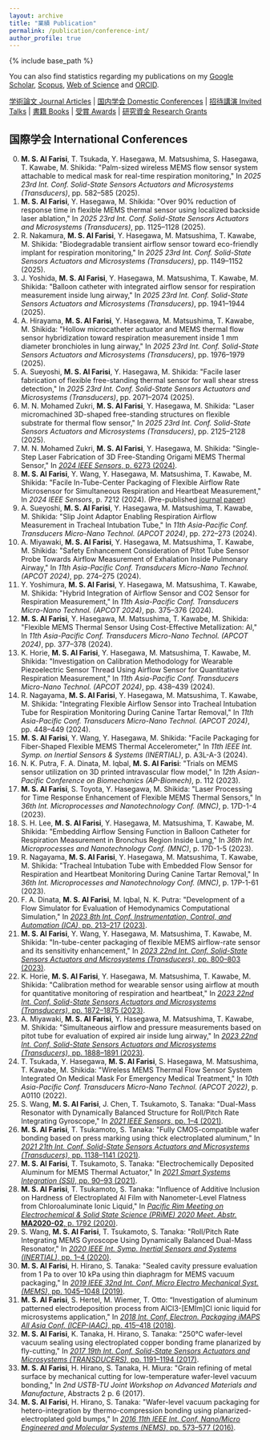 ```yaml
---
layout: archive
title: "業績 Publication"
permalink: /publication/conference-int/
author_profile: true
---
```


{% include base_path %}


You can also find statistics regarding my publications on my [Google Scholar](https://scholar.google.co.jp/citations?user=30VZQ_sAAAAJ), [Scopus](https://www.scopus.com/authid/detail.uri?authorId=57192380817), [Web of Science](https://publons.com/researcher/AAY-5422-2020/) and [ORCID](https://orcid.org/0000-0003-4870-9337).

[学術論文 Journal Articles](/publication/) | [国内学会 Domestic Conferences](/publication/conference-dom/) | [招待講演 Invited Talks](publication/invited/) | [書籍 Books](/publication/book/) | [受賞 Awards](/publication/award/) | [研究資金 Research Grants](/publication/grant/)
## 国際学会 International Conferences

0. **M. S. Al Farisi**, T. Tsukada, Y. Hasegawa, M. Matsushima, S. Hasegawa, T. Kawabe, M. Shikida: "Palm-sized wireless MEMS flow sensor system attachable to medical mask for real-time respiration monitoring," In _2025 23rd Int. Conf. Solid-State Sensors Actuators and Microsystems (Transducers)_, pp. 582–585 (2025).
0. **M. S. Al Farisi**, Y. Hasegawa, M. Shikida: "Over 90% reduction of response time in flexible MEMS thermal sensor using localized backside laser ablation," In _2025 23rd Int. Conf. Solid-State Sensors Actuators and Microsystems (Transducers)_, pp. 1125–1128 (2025).
0. R. Nakamura, **M. S. Al Farisi**, Y. Hasegawa, M. Matsushima, T. Kawabe, M. Shikida: "Biodegradable transient airflow sensor toward eco-friendly implant for respiration monitoring," In _2025 23rd Int. Conf. Solid-State Sensors Actuators and Microsystems (Transducers)_, pp. 1149–1152 (2025).
0. J. Yoshida, **M. S. Al Farisi**, Y. Hasegawa, M. Matsushima, T. Kawabe, M. Shikida: "Balloon catheter with integrated airflow sensor for respiration measurement inside lung airway," In _2025 23rd Int. Conf. Solid-State Sensors Actuators and Microsystems (Transducers)_, pp. 1941–1944 (2025).
0. A. Hirayama, **M. S. Al Farisi**, Y. Hasegawa, M. Matsushima, T. Kawabe, M. Shikida: "Hollow microcatheter actuator and MEMS thermal flow sensor hybridization toward respiration measurement inside 1 mm diameter bronchioles in lung airway," In _2025 23rd Int. Conf. Solid-State Sensors Actuators and Microsystems (Transducers)_, pp. 1976–1979 (2025).
0. A. Sueyoshi, **M. S. Al Farisi**, Y. Hasegawa, M. Shikida: "Facile laser fabrication of flexible free-standing thermal sensor for wall shear stress detection," In _2025 23rd Int. Conf. Solid-State Sensors Actuators and Microsystems (Transducers)_, pp. 2071–2074 (2025).
0. M. N. Mohamed Zukri, **M. S. Al Farisi**, Y. Hasegawa, M. Shikida: "Laser micromachined 3D-shaped free-standing structures on flexible substrate for thermal flow sensor," In _2025 23rd Int. Conf. Solid-State Sensors Actuators and Microsystems (Transducers)_, pp. 2125–2128 (2025).
0. M. N. Mohamed Zukri, **M. S. Al Farisi**, Y. Hasegawa, M. Shikida:  "Single-Step Laser Fabrication of 3D Free-Standing Origami MEMS Thermal Sensor," In [_2024 IEEE Sensors_, p. 6273 (2024)](https://doi.org/10.1109/SENSORS60989.2024.10785084).
0. **M. S. Al Farisi**, Y. Wang, Y. Hasegawa, M. Matsushima, T. Kawabe, M. Shikida:  "Facile In-Tube-Center Packaging of Flexible Airflow Rate Microsensor for Simultaneous Respiration and Heartbeat Measurement," In _2024 IEEE Sensors_, p. 7212 (2024). (Pre-published [journal paper](/publication/))
0. A. Sueyoshi, **M. S. Al Farisi**, Y. Hasegawa, M. Matsushima, T. Kawabe, M. Shikida: "Slip Joint Adaptor Enabling Respiration Airflow Measurement in Tracheal Intubation Tube," In _11th Asia-Pacific Conf. Transducers Micro-Nano Technol. (APCOT 2024)_, pp. 272–273 (2024).
0. A. Miyawaki, **M. S. Al Farisi**, Y. Hasegawa, M. Matsushima, T. Kawabe, M. Shikida: "Safety Enhancement Consideration of Pitot Tube Sensor Probe Towards Airflow Measurement of Exhalation Inside Pulmonary Airway," In _11th Asia-Pacific Conf. Transducers Micro-Nano Technol. (APCOT 2024)_, pp. 274–275 (2024).
0. Y. Yoshimura, **M. S. Al Farisi**, Y. Hasegawa, M. Matsushima, T. Kawabe, M. Shikida: "Hybrid Integration of Airflow Sensor and CO2 Sensor for Respiration Measurement," In _11th Asia-Pacific Conf. Transducers Micro-Nano Technol. (APCOT 2024)_, pp. 375–376 (2024).
0. **M. S. Al Farisi**, Y. Hasegawa, M. Matsushima, T. Kawabe, M. Shikida: "Flexible MEMS Thermal Sensor Using Cost-Effective Metallization: Al," In _11th Asia-Pacific Conf. Transducers Micro-Nano Technol. (APCOT 2024)_, pp. 377–378 (2024).
0. K. Horie, **M. S. Al Farisi**, Y. Hasegawa, M. Matsushima, T. Kawabe, M. Shikida: "Investigation on Calibration Methodology for Wearable Piezoelectric Sensor Thread Using Airflow Sensor for Quantitative Respiration Measurement," In _11th Asia-Pacific Conf. Transducers Micro-Nano Technol. (APCOT 2024)_, pp. 438–439 (2024).
0. R. Nagayama, **M. S. Al Farisi**, Y. Hasegawa, M. Matsushima, T. Kawabe, M. Shikida: "Integrating Flexible Airflow Sensor into Tracheal Intubation Tube for Respiration Monitoring During Canine Tartar Removal," In _11th Asia-Pacific Conf. Transducers Micro-Nano Technol. (APCOT 2024)_, pp. 448–449 (2024).
0. **M. S. Al Farisi**, Y. Wang, Y. Hasegawa, M. Shikida: "Facile Packaging for Fiber-Shaped Flexible MEMS Thermal Accelerometer," In _11th IEEE Int. Symp. on Inertial Sensors & Systems (INERTIAL)_, p. A3L-A-3 (2024).
0. N. K. Putra, F. A. Dinata, M. Iqbal, **M. S. Al Farisi**: "Trials on MEMS sensor utilization on 3D printed intravascular flow model," In _12th Asian-Pacific Conference on Biomechanics (AP-Biomech)_, p. 112 (2023).
0. **M. S. Al Farisi**, S. Toyota, Y. Hasegawa, M. Shikida: "Laser Processing for Time Response Enhancement of Flexible MEMS Thermal Sensors," In _36th Int. Microprocesses and Nanotechnology Conf. (MNC)_, p. 17D-1-4 (2023).
0. S. H. Lee, **M. S. Al Farisi**, Y. Hasegawa, M. Matsushima, T. Kawabe, M. Shikida: "Embedding Airflow Sensing Function in Balloon Catheter for Respiration Measurement in Bronchus Region Inside Lung," In _36th Int. Microprocesses and Nanotechnology Conf. (MNC)_, p. 17D-1-5 (2023).
0. R. Nagayama, **M. S. Al Farisi**, Y. Hasegawa, M. Matsushima, T. Kawabe, M. Shikida: "Tracheal Intubation Tube with Embedded Flow Sensor for Respiration and Heartbeat Monitoring During Canine Tartar Removal," In _36th Int. Microprocesses and Nanotechnology Conf. (MNC)_, p. 17P-1-61 (2023).
0. F. A. Dinata, **M. S. Al Farisi**, M. Iqbal, N. K. Putra: "Development of a Flow Simulator for Evaluation of Hemodynamics Computational Simulation," In [_2023 8th Int. Conf. Instrumentation, Control, and Automation (ICA)_, pp. 213–217 (2023)](https://doi.org/10.1109/ICA58538.2023.10273081).
0. **M. S. Al Farisi**, Y. Wang, Y. Hasegawa, M. Matsushima, T. Kawabe, M. Shikida: "In-tube-center packaging of flexible MEMS airflow-rate sensor and its sensitivity enhancement," In [_2023 22nd Int. Conf. Solid-State Sensors Actuators and Microsystems (Transducers)_, pp. 800–803 (2023)](https://ieeexplore.ieee.org/abstract/document/10517157).
0. K. Horie, **M. S. Al Farisi**, Y. Hasegawa, M. Matsushima, T. Kawabe, M. Shikida: "Calibration method for wearable sensor using airflow at mouth for quantitative monitoring of respiration and heartbeat," In [_2023 22nd Int. Conf. Solid-State Sensors Actuators and Microsystems (Transducers)_, pp. 1872–1875 (2023)](https://ieeexplore.ieee.org/abstract/document/10516777).
0. A. Miyawaki, **M. S. Al Farisi**, Y. Hasegawa, M. Matsushima, T. Kawabe, M. Shikida: "Simultaneous airflow and pressure measurements based on pitot tube for evaluation of expired air inside lung airway," In [_2023 22nd Int. Conf. Solid-State Sensors Actuators and Microsystems (Transducers)_, pp. 1888–1891 (2023)](https://ieeexplore.ieee.org/abstract/document/10516954).
0. T. Tsukada, Y. Hasegawa, **M. S. Al Farisi**, S. Hasegawa, M. Matsushima, T. Kawabe, M. Shikida: "Wireless MEMS Thermal Flow Sensor System Integrated On Medical Mask For Emergency Medical Treatment," In _10th Asia-Pacific Conf. Transducers Micro-Nano Technol. (APCOT 2022)_, p. A0110 (2022).
0. S. Wang, **M. S. Al Farisi**, J. Chen, T. Tsukamoto, S. Tanaka: "Dual-Mass Resonator with Dynamically Balanced Structure for Roll/Pitch Rate Integrating Gyroscope," In [_2021 IEEE Sensors_, pp. 1–4 (2021)](https://doi.org/10.1109/SENSORS47087.2021.9639685).
0. **M. S. Al Farisi**, T. Tsukamoto, S. Tanaka: "Fully CMOS-compatible wafer bonding based on press marking using thick electroplated aluminum," In [_2021 21th Int. Conf. Solid-State Sensors Actuators and Microsystems (Transducers)_, pp. 1138–1141 (2021)](https://doi.org/10.1109/Transducers50396.2021.9495544).
0. **M. S. Al Farisi**, T. Tsukamoto, S. Tanaka: "Electrochemically Deposited Aluminum for MEMS Thermal Actuator," In [_2021 Smart Systems Integration (SSI)_, pp. 90–93 (2021)](https://doi.org/10.1109/SSI52265.2021.9466952).
0. **M. S. Al Farisi**, T. Tsukamoto, S. Tanaka: "Influence of Additive Inclusion on Hardness of Electroplated Al Film with Nanometer-Level Flatness from Chloroaluminate Ionic Liquid," In [_Pacific Rim Meeting on Electrochemical & Solid State Science (PRiME) 2020 Meet. Abstr._ **MA2020-02**, p. 1792 (2020)](https://doi.org/10.1149/MA2020-02251792mtgabs).
0. S. Wang, **M. S. Al Farisi**, T. Tsukamoto, S. Tanaka: "Roll/Pitch Rate Integrating MEMS Gyroscope Using Dynamically Balanced Dual-Mass Resonator," In [_2020 IEEE Int. Symp. Inertial Sensors and Systems (INERTIAL)_, pp. 1–4 (2020)](https://doi.org/10.1109/INERTIAL48129.2020.9090078).
0. **M. S. Al Farisi**, H. Hirano, S. Tanaka: "Sealed cavity pressure evaluation from 1 Pa to over 10 kPa using thin diaphragm for MEMS vacuum packaging," In [_2019 IEEE 32nd Int. Conf. Micro Electro Mechanical Syst. (MEMS)_, pp. 1045–1048 (2019)](https://doi.org/10.1109/MEMSYS.2019.8870823).
0. **M. S. Al Farisi**, S. Hertel, M. Wiemer, T. Otto: “Investigation of aluminum patterned electrodeposition process from AlCl3-\[EMIm\]Cl ionic liquid for microsystems application," In [_2018 Int. Conf. Electron. Packaging iMAPS All Asia Conf. (ICEP-IAAC)_, pp. 415–418 (2018)](https://doi.org/10.23919/ICEP.2018.8374336).
0. **M. S. Al Farisi**, K. Tanaka, H. Hirano, S. Tanaka: "250°C wafer-level vacuum sealing using electroplated copper bonding frame planarized by fly-cutting," In [_2017 19th Int. Conf. Solid-State Sensors Actuators and Microsystems (TRANSDUCERS)_, pp. 1191–1194 (2017)](https://doi.org/10.1109/TRANSDUCERS.2017.7994267).
0. **M. S. Al Farisi**, H. Hirano, S. Tanaka, H. Miura: "Grain refining of metal surface by mechanical cutting for low-temperature wafer-level vacuum bonding," In _2nd USTB-TU Joint Workshop on Advanced Materials and Manufacture_, Abstracts 2 p. 6 (2017).
0. **M. S. Al Farisi**, H. Hirano, S. Tanaka: "Wafer-level vacuum packaging for hetero-integration by thermo-compression bonding using planarized-electroplated gold bumps," In [_2016 11th IEEE Int. Conf. Nano/Micro Engineered and Molecular Systems (NEMS)_, pp. 573–577 (2016)](https://doi.org/10.1109/NEMS.2016.7758317).
